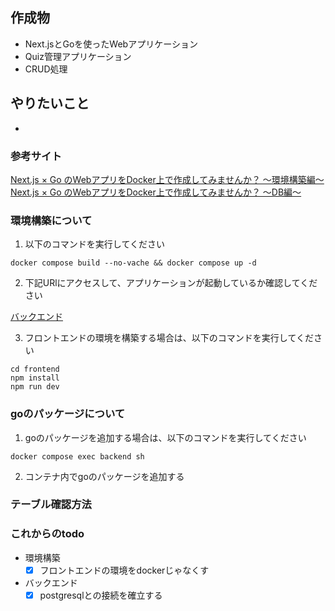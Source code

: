## 作成物
- Next.jsとGoを使ったWebアプリケーション
- Quiz管理アプリケーション
 - CRUD処理

## やりたいこと
- 

### 参考サイト
[Next.js × Go のWebアプリをDocker上で作成してみませんか？ 〜環境構築編〜](https://qiita.com/takakou/items/a01af0515f49e90bd05c)
[Next.js × Go のWebアプリをDocker上で作成してみませんか？ 〜DB編〜](https://qiita.com/takakou/items/4f8cd3686c7ec84c141d)

### 環境構築について
1. 以下のコマンドを実行してください
```
docker compose build --no-vache && docker compose up -d
```
2. 下記URlにアクセスして、アプリケーションが起動しているか確認してください

[バックエンド](http://localhost:8080)

3. フロントエンドの環境を構築する場合は、以下のコマンドを実行してください
```
cd frontend
npm install
npm run dev
```

### goのパッケージについて
1. goのパッケージを追加する場合は、以下のコマンドを実行してください
```
docker compose exec backend sh
```

2. コンテナ内でgoのパッケージを追加する

### テーブル確認方法

### これからのtodo
- 環境構築
  - [x] フロントエンドの環境をdockerじゃなくす
- バックエンド
  - [x] postgresqlとの接続を確立する
